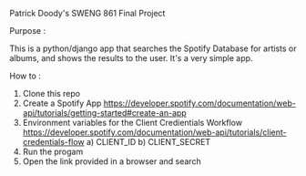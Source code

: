 Patrick Doody's SWENG 861 Final Project

Purpose : 

This is a python/django app that searches the Spotify Database for artists or albums, and shows the results to the user. It's a very simple app. 

How to : 

1) Clone this repo
2) Create a Spotify App
    https://developer.spotify.com/documentation/web-api/tutorials/getting-started#create-an-app
3) Environment variables for the Client Credientials Workflow
    https://developer.spotify.com/documentation/web-api/tutorials/client-credentials-flow
   a) CLIENT_ID
   b) CLIENT_SECRET
4) Run the progam
5) Open the link provided in a browser and search